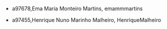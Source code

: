 - a97678,Ema Maria Monteiro Martins, emammmartins 

- a97455,Henrique Nuno Marinho Malheiro, HenriqueMalheiro